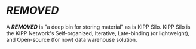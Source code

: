 ***REMOVED***
====

A ***REMOVED*** is "a deep bin for storing material" as is KIPP Silo.  KIPP Silo is the KIPP Network's Self-organized, Iterative, Late-binding (or lightweight), and Open-source (for now) data warehouse solution.   
